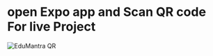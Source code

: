 # open Expo app and Scan QR code For live Project
![EduMantra QR](https://github.com/ShanujYadav/Education-App/assets/92615408/1df6fb87-aa87-4f7d-95be-7efd4b48e9ff)
